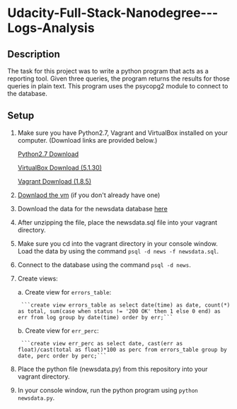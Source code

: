 # Udacity-Full-Stack-Nanodegree---Logs-Analysis

## Description

The task for this project was to write a python program that acts as a reporting tool. Given three queries, the program returns the results for those queries in plain text. This program uses the psycopg2 module to connect to the database.

## Setup

1. Make sure you have Python2.7, Vagrant and VirtualBox installed on your computer. (Download links are provided below.)

    [Python2.7 Download](https://www.python.org/downloads/)

    [VirtualBox Download (5.1.30)](https://www.virtualbox.org/wiki/Downloads)

    [Vagrant Download (1.8.5)](https://releases.hashicorp.com/vagrant/?_ga=2.146818743.1445943320.1515078265-241047305.1515078265)

2. [Downlaod the vm]() (if you don't already have one)

3. Download the data for the newsdata database [here](https://d17h27t6h515a5.cloudfront.net/topher/2016/August/57b5f748_newsdata/newsdata.zip)

4. After unzipping the file, place the newsdata.sql file into your vagrant directory.

5. Make sure you cd into the vagrant directory in your console window. Load the data by using the command ```psql -d news -f newsdata.sql```.

6. Connect to the database using the command ```psql -d news```.

7. Create views:

    a. Create view for ```errors_table```:

        ```create view errors_table as select date(time) as date, count(*) as total, sum(case when status != '200 OK' then 1 else 0 end) as err from log group by date(time) order by err;```

    b. Create view for ```err_perc```:
    
        ```create view err_perc as select date, cast(err as float)/cast(total as float)*100 as perc from errors_table group by date, perc order by perc;```
        
8. Place the python file (newsdata.py) from this repository into your vagrant directory.

9. In your console window, run the python program using ```python newsdata.py```.
